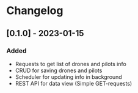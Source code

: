 # Changelog



## [0.1.0] - 2023-01-15
### Added
- Requests to get list of drones and pilots info
- CRUD for saving drones and pilots
- Scheduler for updating info in background
- REST API for data view (Simple GET-requests)

